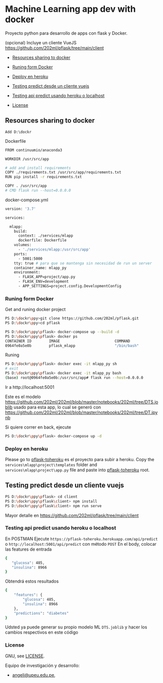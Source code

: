 # Machine Learning app dev with docker

Proyecto python para desarrollo de apps con flask y Docker.

(opcional) Incluye un cliente VueJS https://github.com/202ml/pflask/tree/main/client

* [Resources sharing to docker](#resources-sharing-to-docker)
* [Runing form Docker](#runing-form-Docker)
* [Deploy en heroku](#deploy-en-heroku)
* [Testing predict desde un cliente vuejs](#testing-predict-desde-un-cliente-vuejs)
* [Testing api predict usando heroku o localhost](#testing-api-predict-usando-heroku-o-localhost)

* [License](#license)

## Resources sharing to docker

	Add D:\dockr

Dockerfile
```bash
FROM continuumio/anaconda3 

WORKDIR /usr/src/app

# add and install requirements
COPY ./requirements.txt /usr/src/app/requirements.txt
RUN pip install -r requirements.txt

COPY . /usr/src/app
# CMD flask run --host=0.0.0.0

```

docker-compose.yml
```bash
version: '3.7'

services:

  mlapp:
    build:
      context: ./services/mlapp
      dockerfile: Dockerfile
    volumes:
      - './services/mlapp:/usr/src/app'
    ports:
      - 5001:5000
    tty: true # para que se mantenga sin necesidad de run un server
    container_name: mlapp_py
    environment:
      - FLASK_APP=project/app.py 
      - FLASK_ENV=development
      - APP_SETTINGS=project.config.DevelopmentConfig 

```


### Runing form Docker

Get and runing docker project

```bash
PS D:\dockr\ppy>git clone https://github.com/202ml/pflask.git
PS D:\dockr\ppy>cd pflask 

PS D:\dockr\ppy\pflask> docker-compose up --build -d
PS D:\dockr\ppy\pflask> docker ps
CONTAINER ID        IMAGE                         COMMAND                  CREATED             STATUS              PORTS                    NAMES
0964fe0a5e0b        pflask_mlapp                  "/bin/bash"              3 minutes ago       Up 4 seconds        0.0.0.0:5001->5000/tcp   mlapp_py


```

Runing
```bash
PS D:\dockr\ppy\pflask> docker exec -it mlapp_py sh        
# exit
PS D:\dockr\ppy\pflask> docker exec -it mlapp_py bash 
(base) root@0964fe0a5e0b:/usr/src/app# flask run --host=0.0.0.0


```

Ir a http://localhost:5001

Este es el modelo https://github.com/202ml/202ml/blob/master/notebooks/202ml/tree/DTS.joblib usado para esta app, lo cual se generó con https://github.com/202ml/202ml/blob/master/notebooks/202ml/tree/DT.ipynb




Si quiere correr en back, ejecute
```bash
PS D:\dockr\ppy\pflask> docker-compose up -d

```

### Deploy en heroku

[pflask-toheroku]:      https://github.com/202ml/pflask-toheroku

Please go to [pflask-toheroku] es el proyecto para subir a heroku.
Copy the `services\mlapp\project\templates` folder and `services\mlapp\project\app.py` file and paste into [pflask-toheroku] root.

## Testing predict desde un cliente vuejs
```bash
PS D:\dockr\ppy\pflask> cd client
PS D:\dockr\ppy\pflask\client> npm install
PS D:\dockr\ppy\pflask\client> npm run serve
```
Mayor detalle en https://github.com/202ml/pflask/tree/main/client


### Testing api predict usando heroku o localhost
En POSTMAN
Ejecute `https://pflask-toheroku.herokuapp.com/api/predict` o `http://localhost:5001/api/predict` con método `POST`
En el body, colocar las features de entrada
```bash
{
   "glucosa": 485,
   "insulina": 8966
}
```

Obtendrá estos resultados
```bash
{
    "features": {
        "glucosa": 485,
        "insulina": 8966
    },
    "predictions": "diabetes"
}
```

Udsted ya puede generar su propio modelo ML `DTS.joblib` y hacer los cambios respectivos en este código


### License



GNU, see [LICENSE](LICENSE).

Equipo de investigación y desarrollo: 
- angeli@upeu.edu.pe, 
